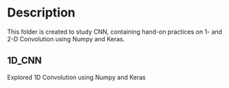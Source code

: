 # Description 

This folder is created to study CNN, containing hand-on practices on 1- and 2-D Convolution using Numpy and Keras. 

## 1D_CNN 

Explored 1D Convolution using Numpy and Keras 


